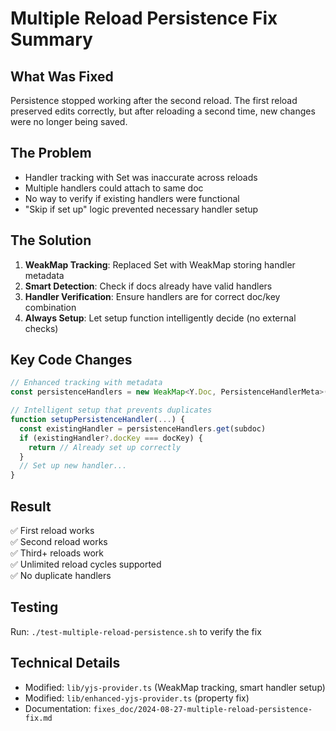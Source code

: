 # Multiple Reload Persistence Fix Summary

## What Was Fixed
Persistence stopped working after the second reload. The first reload preserved edits correctly, but after reloading a second time, new changes were no longer being saved.

## The Problem
- Handler tracking with Set was inaccurate across reloads
- Multiple handlers could attach to same doc
- No way to verify if existing handlers were functional
- "Skip if set up" logic prevented necessary handler setup

## The Solution
1. **WeakMap Tracking**: Replaced Set with WeakMap storing handler metadata
2. **Smart Detection**: Check if docs already have valid handlers
3. **Handler Verification**: Ensure handlers are for correct doc/key combination
4. **Always Setup**: Let setup function intelligently decide (no external checks)

## Key Code Changes
```typescript
// Enhanced tracking with metadata
const persistenceHandlers = new WeakMap<Y.Doc, PersistenceHandlerMeta>()

// Intelligent setup that prevents duplicates
function setupPersistenceHandler(...) {
  const existingHandler = persistenceHandlers.get(subdoc)
  if (existingHandler?.docKey === docKey) {
    return // Already set up correctly
  }
  // Set up new handler...
}
```

## Result
✅ First reload works  
✅ Second reload works  
✅ Third+ reloads work  
✅ Unlimited reload cycles supported  
✅ No duplicate handlers  

## Testing
Run: `./test-multiple-reload-persistence.sh` to verify the fix

## Technical Details
- Modified: `lib/yjs-provider.ts` (WeakMap tracking, smart handler setup)
- Modified: `lib/enhanced-yjs-provider.ts` (property fix)
- Documentation: `fixes_doc/2024-08-27-multiple-reload-persistence-fix.md`